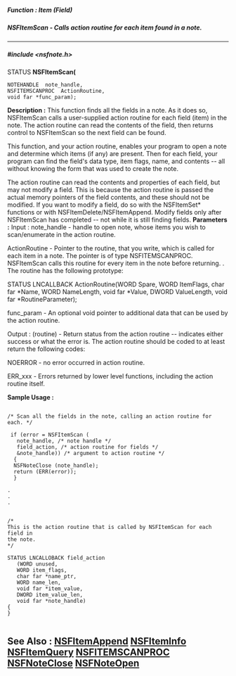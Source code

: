 ##### Function : Item (Field)
##### NSFItemScan - Calls action routine for each item found in a note.
---
##### #include <nsfnote.h>
STATUS **NSFItemScan(**

	NOTEHANDLE  note_handle,
	NSFITEMSCANPROC  ActionRoutine,
	void far *func_param);
**Description :**
This function finds all the fields in a note. As it does so, NSFItemScan calls 
a user-supplied action routine for each field (item) in the note. The action 
routine can read the contents of the field, then returns control to NSFItemScan 
so the next field can be found.

This function, and your action routine, enables your program to open a note and 
determine which items (if any) are present. Then for each field, your program 
can find the field's data type, item flags, name, and contents -- all without 
knowing the form that was used to create the note.

The action routine can read the contents and properties of each field, but may 
not modify a field. This is because the action routine is passed the actual 
memory pointers of the field contents, and these should not be modified. If you 
want to modify a field, do so with the NSFItemSet* functions or with 
NSFItemDelete/NSFItemAppend. Modify fields only after NSFItemScan has completed 
-- not while it is still finding fields.
**Parameters :**
Input :
note_handle  -  handle to open note, whose items you wish to scan/enumerate in the action routine.

ActionRoutine  -  Pointer to the routine, that you write, which is called for each item in a note.  The pointer is of type NSFITEMSCANPROC.  NSFItemScan calls this routine for every item in the note before returning.  . The routine has the following prototype:  

STATUS LNCALLBACK ActionRoutine(WORD Spare, WORD ItemFlags, char far *Name, WORD NameLength,
						void far *Value, DWORD ValueLength, void far *RoutineParameter);

func_param  -  An optional void pointer to additional data that can be used by the action routine.

Output :
(routine)  -  Return status from the action routine -- indicates either success or what the error is. The action routine should be coded to at least return the following codes:

NOERROR - no error occurred in action routine.

ERR_xxx - Errors returned by lower level functions, including the action routine itself. 


**Sample Usage :**
```

/* Scan all the fields in the note, calling an action routine for each. */

 if (error = NSFItemScan (
   note_handle, /* note handle */
   field_action, /* action routine for fields */
   &note_handle)) /* argument to action routine */
  {
  NSFNoteClose (note_handle);
  return (ERR(error));
  }

.
.
.


/*
This is the action routine that is called by NSFItemScan for each field in
the note.
*/

STATUS LNCALLOBACK field_action
   (WORD unused,
   WORD item_flags,
   char far *name_ptr,
   WORD name_len,
   void far *item_value,
   DWORD item_value_len,
   void far *note_handle)
{
}


```
**See Also :**
[NSFItemAppend](D:/md_files/NSFItemAppend.md)
[NSFItemInfo](D:/md_files/NSFItemInfo.md)
[NSFItemQuery](D:/md_files/NSFItemQuery.md)
[NSFITEMSCANPROC](D:/md_files/NSFITEMSCANPROC.md)
[NSFNoteClose](D:/md_files/NSFNoteClose.md)
[NSFNoteOpen](D:/md_files/NSFNoteOpen.md)
---
